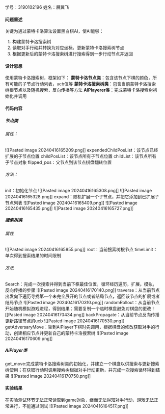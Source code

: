 学号：3190102196  姓名：展翼飞

#### 问题重述
关键为通过蒙特卡洛算法设置黑白棋AI，使AI能够：
1. 构建蒙特卡洛搜索树
2. 读取对手行动并转换为对应坐标，更新蒙特卡洛搜索树节点
3. 根据更新后的蒙特卡洛搜索树进行搜索得到一步行动节点并返回

#### 设计思想
使用蒙特卡洛搜索树，框架如下：
**蒙特卡洛节点类**：包含该节点下棋的颜色，所有可能的子节点行动列表，ucb值等
**蒙特卡洛搜索树类**：包含当前蒙特卡洛搜索树根节点以及随机搜索，反向传播等方法
**AIPlayerer类**：完成蒙特卡洛搜索树初始化并调用

#### 代码内容
##### 节点类
###### 属性：
![[Pasted image 20240416165209.png]]
expendedChildPosList：该节点已经扩展的子节点位置
childPosList：该节点所有子节点位置
childList：该节点所有子节点对象
flipped_pos：父节点到该节点棋盘翻转位置

###### 方法：
init：初始化节点
![[Pasted image 20240416165308.png]]
![[Pasted image 20240416165328.png]]
expand：随机扩展一个子节点，并把它添加到已扩展子节点列表
![[Pasted image 20240416165409.png]]
![[Pasted image 20240416165435.png]]
![[Pasted image 20240416165727.png]]

##### 搜索树类
###### 属性
![[Pasted image 20240416165855.png]]
root：当前搜索树根节点
timeLimit：单次得到搜索结果的时间限制
###### 方法
Search：完成一次搜索并得到当前下棋最佳位置，循环经历遍历，扩展，模拟，反向传播的步骤
![[Pasted image 20240416170140.png]]
traverse：从当前节点出发向下遍历寻找第一个未完全展开的节点或者结局节点，返回该节点的扩展或者结局节点
![[Pasted image 20240416170310.png]]
randomRollout：从当前节点开始随机模拟游戏进程，得到结果；需要复制一个临时棋盘避免对棋盘的更改
![[Pasted image 20240416170434.png]]
backPropagate：从当前节点反向传播更新路径节点的ucb
![[Pasted image 20240416170530.png]]
getAdversaryMove：轮到AIPlayer下棋时先调用，根据棋盘的修改获取对手的行动，创建相应节点并更新自己的蒙特卡洛搜索树
![[Pasted image 20240416170609.png]]

##### AiPlayer类
get_move:完成蒙特卡洛搜索树类的初始化，并建立一个棋盘以供搜索与更新搜索树使用；在获取行动时调用搜索树根据对手行动更新，并完成一次搜索循环得到结果
![[Pasted image 20240416170750.png]]

#### 实验结果
在实验测试环节无法正常读取到game对象，继而无法得知对手行动，游戏无法正常进行，不能通过测试
![[Pasted image 20240416164517.png]]


